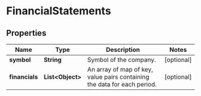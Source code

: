 

# FinancialStatements


## Properties

| Name | Type | Description | Notes |
|------------ | ------------- | ------------- | -------------|
|**symbol** | **String** | Symbol of the company. |  [optional] |
|**financials** | **List&lt;Object&gt;** | An array of map of key, value pairs containing the data for each period. |  [optional] |



